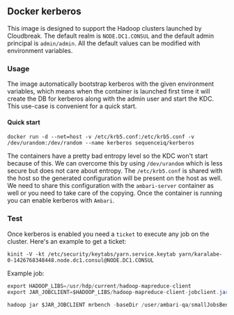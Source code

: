 ## Docker kerberos
This image
is designed to support the Hadoop clusters launched by Cloudbreak. The default realm is `NODE.DC1.CONSUL` and the default admin principal is `admin/admin`. All the default values can be modified with environment variables.

### Usage

The image automatically bootstrap kerberos with the given environment variables, which means
when the container is launched first time it will create the DB for kerberos along with the admin user and start the KDC.
This use-case is convenient for a quick start.

#### Quick start
```
docker run -d --net=host -v /etc/krb5.conf:/etc/krb5.conf -v /dev/urandom:/dev/random --name kerberos sequenceiq/kerberos
```
The containers have a pretty bad entropy level so the KDC won't start because of this. We can overcome this by using `/dev/urandom` which is less secure but does not care about entropy.
The `/etc/krb5.conf` is shared with the host so the generated configuration will be present on the host as well. We need to share this configuration with the `ambari-server` container as well or you need to take care of the copying.
Once the container is running you can enable kerberos with `Ambari`.

### Test
Once kerberos is enabled you need a `ticket` to execute any job on the cluster. Here's an example to get a ticket:
```
kinit -V -kt /etc/security/keytabs/yarn.service.keytab yarn/karalabe-0-1426768348448.node.dc1.consul@NODE.DC1.CONSUL
```
Example job:
```java
export HADOOP_LIBS=/usr/hdp/current/hadoop-mapreduce-client
export JAR_JOBCLIENT=$HADOOP_LIBS/hadoop-mapreduce-client-jobclient.jar

hadoop jar $JAR_JOBCLIENT mrbench -baseDir /user/ambari-qa/smallJobsBenchmark -numRuns 5 -maps 10 -reduces 5 -inputLines 10 -inputType ascending
```
